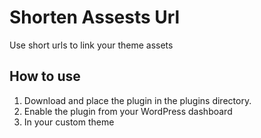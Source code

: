 # Shorten Assests Url

Use short urls to link your theme assets

## How to use

1. Download and place the plugin in the plugins directory.
2. Enable the plugin from your WordPress dashboard
3. In your custom theme 